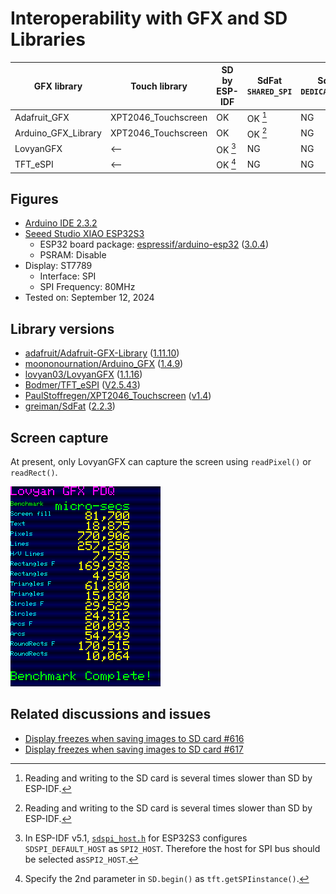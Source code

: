 # Interoperability with GFX and SD Libraries

| GFX library         | Touch library       | SD by ESP-IDF | SdFat `SHARED_SPI` | SdFat `DEDICATED_SPI` |
| ------------------- | ------------------- | ------------- | ------------------ | --------------------- |
| Adafruit_GFX        | XPT2046_Touchscreen | OK            | OK [^1]            | NG                    |
| Arduino_GFX_Library | XPT2046_Touchscreen | OK            | OK [^1]            | NG                    |
| LovyanGFX           | <--                 | OK [^2]       | NG                 | NG                    |
| TFT_eSPI            | <--                 | OK [^3]       | NG                 | NG                    |

## Figures

- [Arduino IDE 2.3.2][1]
- [Seeed Studio XIAO ESP32S3][2]
  - ESP32 board package: [espressif/arduino-esp32][3] ([3.0.4][4])
  - PSRAM: Disable
- Display: ST7789
  - Interface: SPI
  - SPI Frequency: 80MHz
- Tested on: September 12, 2024

## Library versions

- [adafruit/Adafruit-GFX-Library][10] ([1.11.10][11])
- [moononournation/Arduino_GFX][12] ([1.4.9][13])
- [lovyan03/LovyanGFX][14] ([1.1.16][15])
- [Bodmer/TFT_eSPI][16] ([V2.5.43][17])
- [PaulStoffregen/XPT2046_Touchscreen][18] ([v1.4][19])
- [greiman/SdFat][20] ([2.2.3][21])

## Screen capture

At present, only LovyanGFX can capture the screen using `readPixel()` or `readRect()`.

![LovyanGFX](benchmark_LovyanGFX.bmp)

## Related discussions and issues

- [Display freezes when saving images to SD card #616][22]
- [Display freezes when saving images to SD card #617][23]

[^1]: Reading and writing to the SD card is several times slower than SD by ESP-IDF.

[^2]: In ESP-IDF v5.1, [`sdspi_host.h`][24] for ESP32S3 configures `SDSPI_DEFAULT_HOST` as `SPI2_HOST`. Therefore the host for SPI bus should be selected as`SPI2_HOST`.

[^3]: Specify the 2nd parameter in `SD.begin()` as `tft.getSPIinstance()`.

[1]: https://www.arduino.cc/en/software "Software｜Arduino"

[2]: https://wiki.seeedstudio.com/xiao_esp32s3_getting_started/ "Getting Started with Seeed Studio XIAO ESP32S3 (Sense)｜Seeed Studio Wiki"

[3]: https://github.com/espressif/arduino-esp32 "espressif/arduino-esp32: Arduino core for the ESP32"
[4]: https://github.com/espressif/arduino-esp32/releases/tag/3.0.4 "Release Arduino Release v3.0.4 based on ESP-IDF v5.1.4+ · espressif/arduino-esp32"

[10]: https://github.com/adafruit/Adafruit-GFX-Library "adafruit/Adafruit-GFX-Library: Adafruit GFX graphics core Arduino library, this is the &#39;core&#39; class that all our other graphics libraries derive from"
[11]: https://github.com/adafruit/Adafruit-GFX-Library/releases/tag/1.11.10 "Release 1.11.10 Add ATtiny84 support · adafruit/Adafruit-GFX-Library"

[12]: https://github.com/moononournation/Arduino_GFX "moononournation/Arduino_GFX: Arduino GFX developing for various color displays and various data bus interfaces"
[13]: https://github.com/moononournation/Arduino_GFX/releases/tag/v1.4.9 "Release v1.4.9 · moononournation/Arduino_GFX"

[14]: https://github.com/lovyan03/LovyanGFX "lovyan03/LovyanGFX: SPI LCD graphics library for ESP32 (ESP-IDF/ArduinoESP32) / ESP8266 (ArduinoESP8266) / SAMD51(Seeed ArduinoSAMD51)"
[15]: https://github.com/lovyan03/LovyanGFX/releases/tag/1.1.16 "Release 1.1.16 · lovyan03/LovyanGFX"

[16]: https://github.com/Bodmer/TFT_eSPI "Bodmer/TFT_eSPI: Arduino and PlatformIO IDE compatible TFT library optimised for the Raspberry Pi Pico (RP2040), STM32, ESP8266 and ESP32 that supports different driver chips"
[17]: https://github.com/Bodmer/TFT_eSPI/releases/tag/V2.5.43 "Release Bug fixes · Bodmer/TFT_eSPI"

[18]: https://github.com/PaulStoffregen/XPT2046_Touchscreen "PaulStoffregen/XPT2046_Touchscreen: Touchscreen Arduino Library for XPT2046 Touch Controller Chip"
[19]: https://github.com/PaulStoffregen/XPT2046_Touchscreen/releases/tag/v1.4 "Release Version 1.4 · PaulStoffregen/XPT2046_Touchscreen"

[20]: https://github.com/greiman/SdFat "greiman/SdFat: Arduino FAT16/FAT32 exFAT Library"
[21]: https://github.com/greiman/SdFat/releases/tag/2.2.3 "Release Add Move Constructor and bug fixes. · greiman/SdFat"

[22]: https://github.com/lovyan03/LovyanGFX/discussions/616 "Display freezes when saving images to SD card · lovyan03/LovyanGFX · Discussion #616"
[23]: https://github.com/lovyan03/LovyanGFX/issues/617 "Display freezes when saving images to SD card · Issue #617 · lovyan03/LovyanGFX"

[24]: https://github.com/espressif/esp-idf/blob/master/components/esp_driver_sdspi/include/driver/sdspi_host.h#L23-L29 "esp-idf/components/esp_driver_sdspi/include/driver/sdspi_host.h at master · espressif/esp-idf"
